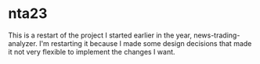 # nta23
This is a restart of the project I started earlier in the year, news-trading-analyzer. I'm restarting it because I made some design decisions that made it not very flexible to implement the changes I want.
